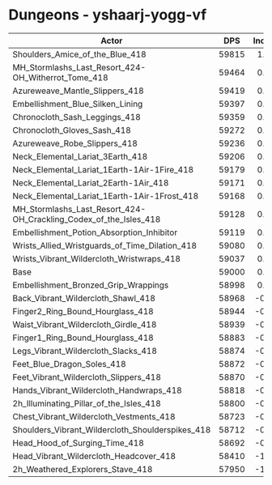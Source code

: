 # Dungeons - yshaarj-yogg-vf
| Actor | DPS | Increase |
|---|:---:|:---:|
|Shoulders_Amice_of_the_Blue_418|59815|1.38%|
|MH_Stormlashs_Last_Resort_424-OH_Witherrot_Tome_418|59464|0.79%|
|Azureweave_Mantle_Slippers_418|59419|0.71%|
|Embellishment_Blue_Silken_Lining|59397|0.67%|
|Chronocloth_Sash_Leggings_418|59359|0.61%|
|Chronocloth_Gloves_Sash_418|59272|0.46%|
|Azureweave_Robe_Slippers_418|59236|0.40%|
|Neck_Elemental_Lariat_3Earth_418|59206|0.35%|
|Neck_Elemental_Lariat_1Earth-1Air-1Fire_418|59179|0.30%|
|Neck_Elemental_Lariat_2Earth-1Air_418|59171|0.29%|
|Neck_Elemental_Lariat_1Earth-1Air-1Frost_418|59168|0.28%|
|MH_Stormlashs_Last_Resort_424-OH_Crackling_Codex_of_the_Isles_418|59128|0.22%|
|Embellishment_Potion_Absorption_Inhibitor|59119|0.20%|
|Wrists_Allied_Wristguards_of_Time_Dilation_418|59080|0.13%|
|Wrists_Vibrant_Wildercloth_Wristwraps_418|59037|0.06%|
|Base|59000|0.00%|
|Embellishment_Bronzed_Grip_Wrappings|58998|0.00%|
|Back_Vibrant_Wildercloth_Shawl_418|58968|-0.05%|
|Finger2_Ring_Bound_Hourglass_418|58944|-0.10%|
|Waist_Vibrant_Wildercloth_Girdle_418|58939|-0.10%|
|Finger1_Ring_Bound_Hourglass_418|58883|-0.20%|
|Legs_Vibrant_Wildercloth_Slacks_418|58874|-0.22%|
|Feet_Blue_Dragon_Soles_418|58872|-0.22%|
|Feet_Vibrant_Wildercloth_Slippers_418|58870|-0.22%|
|Hands_Vibrant_Wildercloth_Handwraps_418|58818|-0.31%|
|2h_Illuminating_Pillar_of_the_Isles_418|58800|-0.34%|
|Chest_Vibrant_Wildercloth_Vestments_418|58723|-0.47%|
|Shoulders_Vibrant_Wildercloth_Shoulderspikes_418|58712|-0.49%|
|Head_Hood_of_Surging_Time_418|58692|-0.52%|
|Head_Vibrant_Wildercloth_Headcover_418|58410|-1.00%|
|2h_Weathered_Explorers_Stave_418|57950|-1.78%|
